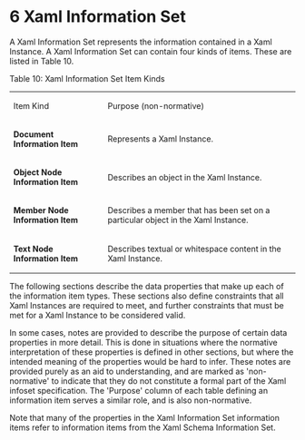 <html dir="LTR" xmlns:mshelp="http://msdn.microsoft.com/mshelp" xmlns:ddue="http://ddue.schemas.microsoft.com/authoring/2003/5" xmlns:xlink="http://www.w3.org/1999/xlink" xmlns:tool="http://www.microsoft.com/tooltip"><body><input type="hidden" id="userDataCache" class="userDataStyle"><input type="hidden" id="hiddenScrollOffset"><img id="dropDownImage" style="display:none; height:0; width:0;" src="../local/drpdown.gif"><img id="dropDownHoverImage" style="display:none; height:0; width:0;" src="../local/drpdown_orange.gif"><img id="collapseImage" style="display:none; height:0; width:0;" src="../local/collapse.gif"><img id="expandImage" style="display:none; height:0; width:0;" src="../local/exp.gif"><img id="collapseAllImage" style="display:none; height:0; width:0;" src="../local/collall.gif"><img id="expandAllImage" style="display:none; height:0; width:0;" src="../local/expall.gif"><img id="copyImage" style="display:none; height:0; width:0;" src="../local/copycode.gif"><img id="copyHoverImage" style="display:none; height:0; width:0;" src="../local/copycodeHighlight.gif"><div id="header"><h1 class="heading">6 Xaml Information Set</h1></div><div id="mainSection"><div id="mainBody"><div id="allHistory" class="saveHistory" onsave="saveAll()" onload="loadAll()"></div>




<p xmlns:wsd="http://wsdev.schemas.microsoft.com/authoring/2008/2" xmlns:msxsl="urn:schemas-microsoft-com:xslt" xmlns:script="urn:script" xmlns:build="urn:build">
<div id="sectionSection0" class="section" name="collapseableSection"><content xmlns="http://ddue.schemas.microsoft.com/authoring/2003/5" xmlns:wsd="http://wsdev.schemas.microsoft.com/authoring/2008/2" xmlns:msxsl="urn:schemas-microsoft-com:xslt" xmlns:script="urn:script" xmlns:build="urn:build">
				</content></div><div id="sectionSection1" class="section" name="collapseableSection"><content xmlns="http://ddue.schemas.microsoft.com/authoring/2003/5" xmlns:wsd="http://wsdev.schemas.microsoft.com/authoring/2008/2" xmlns:msxsl="urn:schemas-microsoft-com:xslt" xmlns:script="urn:script" xmlns:build="urn:build">
					<p xmlns="">A Xaml Information Set represents the information contained in a Xaml Instance. A Xaml Information Set can contain four kinds of items. These are listed in Table 10.</p>
					<p xmlns="">Table 10: Xaml Information Set Item Kinds</p>
					<p xmlns=""><b></b></p><table class="ProtocolAuthoredTable" xmlns=""><tr>
								<td id="ShadedCell">
									<p>Item Kind</p>
								</td>
								<td id="ShadedCell">
									<p>Purpose (non-normative)</p>
								</td>
							</tr><tr>
							<td>
								<p>
									<b>Document Information Item</b>
								</p>
							</td>
							<td>
								<p>Represents a Xaml Instance.</p>
							</td>
						</tr><tr>
							<td>
								<p>
									<b>Object Node Information Item</b>
								</p>
							</td>
							<td>
								<p>Describes an object in the Xaml Instance.</p>
							</td>
						</tr><tr>
							<td>
								<p>
									<b>Member Node Information Item</b>
								</p>
							</td>
							<td>
								<p>Describes a member that has been set on a particular object in the Xaml Instance.</p>
							</td>
						</tr><tr>
							<td>
								<p>
									<b>Text Node Information Item</b>
								</p>
							</td>
							<td>
								<p>Describes textual or whitespace content in the Xaml Instance.</p>
							</td>
						</tr></table>
					<p xmlns="">The following sections describe the data properties that make up each of the information item types. These sections also define constraints that all Xaml Instances are required to meet, and further constraints that must be met for a Xaml Instance to be considered valid.</p>
					<p xmlns="">In some cases, notes are provided to describe the purpose of certain data properties in more detail. This is done in situations where the normative interpretation of these properties is defined in other sections, but where the intended meaning of the properties would be hard to infer. These notes are provided purely as an aid to understanding, and are marked as 'non-normative' to indicate that they do not constitute a formal part of the Xaml infoset specification. The 'Purpose' column of each table defining an information item serves a similar role, and is also non-normative.</p>
					<p xmlns="">Note that many of the properties in the Xaml Information Set information items refer to information items from the <mshelp:link keywords="7c7f7190-869c-436b-a697-a895dc909d46" tabindex="0">Xaml Schema Information Set</mshelp:link>.</p>
				</content></div><!--[if gte IE 5]>
			<tool:tip element="languageFilterToolTip" avoidmouse="false"/>
		<![endif]--></div><a name="feedback"></a><span></span></div></body></html>
